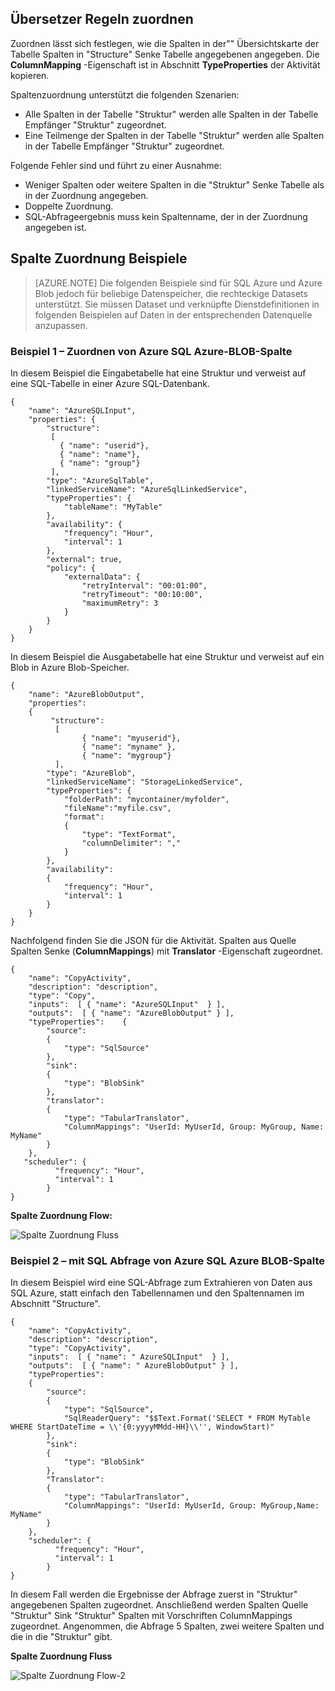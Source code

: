 ## <a name="column-mapping-with-translator-rules"></a>Übersetzer Regeln zuordnen
Zuordnen lässt sich festlegen, wie die Spalten in der"" Übersichtskarte der Tabelle Spalten in "Structure" Senke Tabelle angegebenen angegeben. Die **ColumnMapping** -Eigenschaft ist in Abschnitt **TypeProperties** der Aktivität kopieren.

Spaltenzuordnung unterstützt die folgenden Szenarien:

- Alle Spalten in der Tabelle "Struktur" werden alle Spalten in der Tabelle Empfänger "Struktur" zugeordnet.
- Eine Teilmenge der Spalten in der Tabelle "Struktur" werden alle Spalten in der Tabelle Empfänger "Struktur" zugeordnet.

Folgende Fehler sind und führt zu einer Ausnahme:

- Weniger Spalten oder weitere Spalten in die "Struktur" Senke Tabelle als in der Zuordnung angegeben.
- Doppelte Zuordnung.
- SQL-Abfrageergebnis muss kein Spaltenname, der in der Zuordnung angegeben ist.

## <a name="column-mapping-samples"></a>Spalte Zuordnung Beispiele
> [AZURE.NOTE] Die folgenden Beispiele sind für SQL Azure und Azure Blob jedoch für beliebige Datenspeicher, die rechteckige Datasets unterstützt. Sie müssen Dataset und verknüpfte Dienstdefinitionen in folgenden Beispielen auf Daten in der entsprechenden Datenquelle anzupassen. 

### <a name="sample-1--column-mapping-from-azure-sql-to-azure-blob"></a>Beispiel 1 – Zuordnen von Azure SQL Azure-BLOB-Spalte
In diesem Beispiel die Eingabetabelle hat eine Struktur und verweist auf eine SQL-Tabelle in einer Azure SQL-Datenbank.

    {
        "name": "AzureSQLInput",
        "properties": {
            "structure": 
             [
               { "name": "userid"},
               { "name": "name"},
               { "name": "group"}
             ],
            "type": "AzureSqlTable",
            "linkedServiceName": "AzureSqlLinkedService",
            "typeProperties": {
                "tableName": "MyTable"
            },
            "availability": {
                "frequency": "Hour",
                "interval": 1
            },
            "external": true,
            "policy": {
                "externalData": {
                    "retryInterval": "00:01:00",
                    "retryTimeout": "00:10:00",
                    "maximumRetry": 3
                }
            }
        }
    }

In diesem Beispiel die Ausgabetabelle hat eine Struktur und verweist auf ein Blob in Azure Blob-Speicher.

    {
        "name": "AzureBlobOutput",
        "properties":
        {
             "structure": 
              [
                    { "name": "myuserid"},
                    { "name": "myname" },
                    { "name": "mygroup"}
              ],
            "type": "AzureBlob",
            "linkedServiceName": "StorageLinkedService",
            "typeProperties": {
                "folderPath": "mycontainer/myfolder",
                "fileName":"myfile.csv",
                "format":
                {
                    "type": "TextFormat",
                    "columnDelimiter": ","
                }
            },
            "availability":
            {
                "frequency": "Hour",
                "interval": 1
            }
        }
    }

Nachfolgend finden Sie die JSON für die Aktivität. Spalten aus Quelle Spalten Senke (**ColumnMappings**) mit **Translator** -Eigenschaft zugeordnet.

    {
        "name": "CopyActivity",
        "description": "description", 
        "type": "Copy",
        "inputs":  [ { "name": "AzureSQLInput"  } ],
        "outputs":  [ { "name": "AzureBlobOutput" } ],
        "typeProperties":    {
            "source":
            {
                "type": "SqlSource"
            },
            "sink":
            {
                "type": "BlobSink"
            },
            "translator": 
            {
                "type": "TabularTranslator",
                "ColumnMappings": "UserId: MyUserId, Group: MyGroup, Name: MyName"
            }
        },
       "scheduler": {
              "frequency": "Hour",
              "interval": 1
            }
    }

**Spalte Zuordnung Flow:**

![Spalte Zuordnung Fluss](./media/data-factory-data-stores-with-rectangular-tables/column-mapping-flow.png)

### <a name="sample-2--column-mapping-with-sql-query-from-azure-sql-to-azure-blob"></a>Beispiel 2 – mit SQL Abfrage von Azure SQL Azure BLOB-Spalte
In diesem Beispiel wird eine SQL-Abfrage zum Extrahieren von Daten aus SQL Azure, statt einfach den Tabellennamen und den Spaltennamen im Abschnitt "Structure". 

    {
        "name": "CopyActivity",
        "description": "description", 
        "type": "CopyActivity",
        "inputs":  [ { "name": " AzureSQLInput"  } ],
        "outputs":  [ { "name": " AzureBlobOutput" } ],
        "typeProperties":
        {
            "source":
            {
                "type": "SqlSource",
                "SqlReaderQuery": "$$Text.Format('SELECT * FROM MyTable WHERE StartDateTime = \\'{0:yyyyMMdd-HH}\\'', WindowStart)"
            },
            "sink":
            {
                "type": "BlobSink"
            },
            "Translator": 
            {
                "type": "TabularTranslator",
                "ColumnMappings": "UserId: MyUserId, Group: MyGroup,Name: MyName"
            }
        },
        "scheduler": {
              "frequency": "Hour",
              "interval": 1
            }
    }

In diesem Fall werden die Ergebnisse der Abfrage zuerst in "Struktur" angegebenen Spalten zugeordnet. Anschließend werden Spalten Quelle "Struktur" Sink "Struktur" Spalten mit Vorschriften ColumnMappings zugeordnet.  Angenommen, die Abfrage 5 Spalten, zwei weitere Spalten und die in die "Struktur" gibt.

**Spalte Zuordnung Fluss**

![Spalte Zuordnung Flow-2](./media/data-factory-data-stores-with-rectangular-tables/column-mapping-flow-2.png)







